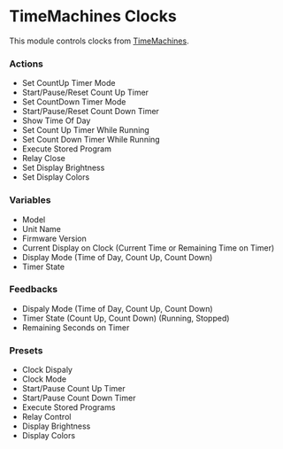# TimeMachines Clocks

This module controls clocks from [TimeMachines](https://timemachinescorp.com).

### Actions

- Set CountUp Timer Mode
- Start/Pause/Reset Count Up Timer
- Set CountDown Timer Mode
- Start/Pause/Reset Count Down Timer
- Show Time Of Day
- Set Count Up Timer While Running
- Set Count Down Timer While Running
- Execute Stored Program
- Relay Close
- Set Display Brightness
- Set Display Colors

### Variables

- Model
- Unit Name
- Firmware Version
- Current Display on Clock (Current Time or Remaining Time on Timer)
- Display Mode (Time of Day, Count Up, Count Down)
- Timer State

### Feedbacks

- Dispaly Mode (Time of Day, Count Up, Count Down)
- Timer State (Count Up, Count Down) (Running, Stopped)
- Remaining Seconds on Timer

### Presets

- Clock Dispaly
- Clock Mode
- Start/Pause Count Up Timer
- Start/Pause Count Down Timer
- Execute Stored Programs
- Relay Control
- Display Brightness
- Display Colors

